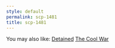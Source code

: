 ```yaml
---
style: default
permalink: scp-1481
title: scp-1481
---
```

You may also like:
[Detained](http://scp-wiki.net/detained)
[The Cool War](http://scp-wiki.net/the-cool-war-hub)